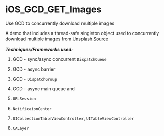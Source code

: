 # iOS_GCD_GET_Images
Use GCD to concurrently download multiple images

  A demo that includes a thread-safe singleton object used to concurrently download multiple images from [Unsplash Source](https://source.unsplash.com/)
  <br/><br/>
  *__Techniques/Frameworks used:__*

1. GCD - sync/async concurrent `DispatchQueue`

2. GCD - async barrier

3. GCD - `DispatchGroup`

4. GCD - async main queue and 

5. `URLSession`

6. `NotificaionCenter`

7. `UICollectionTableViewController`, `UITableViewController`

8. `CALayer`






